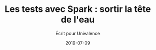 ---
path: "https://blog.univalence.io/les-tests-avec-spark-sortir-la-tete-de-leau/"
date: "2019-07-09"
title: "Les tests avec Spark : sortir la tête de l'eau"
subtitle: "Écrit pour Univalence"
description: "Les métiers de la data sont assez compliqués comme ça vous ne trouvez pas? Spark-Test est là pour vous faciliter la vie lors de vos tests avec Spark."
featuredImage: "feature.jpg"
tags:
    - univalence
    - spark
    - scala
    - sparktools
keywords: ""
source: "univalence"
---